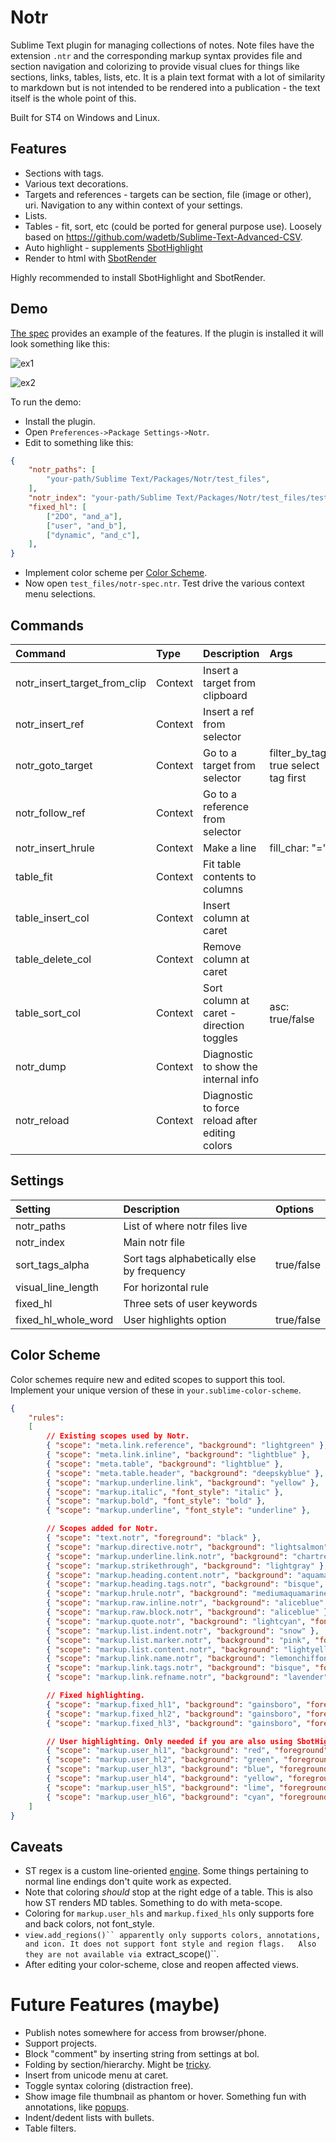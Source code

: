 # Notr

Sublime Text plugin for managing collections of notes. Note files have the extension `.ntr` and the corresponding markup syntax
provides file and section navigation and colorizing to provide visual clues for things like sections, links, tables, lists, etc.
It is a plain text format with a lot of similarity to markdown but is not intended to be rendered into a publication - the text
itself is the whole point of this.

Built for ST4 on Windows and Linux.

## Features

- Sections with tags.
- Various text decorations.
- Targets and references - targets can be section, file (image or other), uri. Navigation to any within context of your settings.
- Lists.
- Tables - fit, sort, etc (could be ported for general purpose use). Loosely based on https://github.com/wadetb/Sublime-Text-Advanced-CSV.
- Auto highlight - supplements [SbotHighlight](https://github.com/cepthomas/SbotHighlight)
- Render to html with [SbotRender](https://github.com/cepthomas/SbotRender)

Highly recommended to install SbotHighlight and SbotRender.

## Demo

[The spec](test_files/notr-spec.ntr) provides an example of the features. If the plugin is installed it will look
something like this:

![ex1](test_files/ex1.jpg)

![ex2](test_files/ex2.jpg)

To run the demo:
- Install the plugin.
- Open `Preferences->Package Settings->Notr`.
- Edit to something like this:

``` json
{
    "notr_paths": [
        "your-path/Sublime Text/Packages/Notr/test_files",
    ],
    "notr_index": "your-path/Sublime Text/Packages/Notr/test_files/test-index.ntr",
    "fixed_hl": [
        ["2DO", "and_a"],
        ["user", "and_b"],
        ["dynamic", "and_c"],
    ],
}
```

- Implement color scheme per [Color Scheme](#color-scheme).
- Now open `test_files/notr-spec.ntr`. Test drive the various context menu selections.


## Commands

| Command                        | Type     | Description                                       | Args                                  |
| :--------                      | :-----   | :-------                                          | :--------                             |
| notr_insert_target_from_clip   | Context  | Insert a target from clipboard                    |                                       |
| notr_insert_ref                | Context  | Insert a ref from selector                        |                                       |
| notr_goto_target               | Context  | Go to a target from selector                      | filter_by_tag: true select tag first  |
| notr_follow_ref                | Context  | Go to a reference from selector                   |                                       |
| notr_insert_hrule              | Context  | Make a line                                       | fill_char: "="                        |
| table_fit                      | Context  | Fit table contents to columns                     |                                       |
| table_insert_col               | Context  | Insert column at caret                            |                                       |
| table_delete_col               | Context  | Remove column at caret                            |                                       |
| table_sort_col                 | Context  | Sort column at caret - direction toggles          | asc: true/false                       |
| notr_dump                      | Context  | Diagnostic to show the internal info              |                                       |
| notr_reload                    | Context  | Diagnostic to force reload after editing colors   |                                       |
    

## Settings

| Setting             | Description                                | Options                                    |
| :--------           | :-------                                   | :------                                    |
| notr_paths          | List of where notr files live              |                                            |
| notr_index          | Main notr file                             |                                            |
| sort_tags_alpha     | Sort tags alphabetically else by frequency | true/false                                 |
| visual_line_length  | For horizontal rule                        |                                            |
| fixed_hl            | Three sets of user keywords                |                                            |
| fixed_hl_whole_word | User highlights option                     | true/false                                 |

## Color Scheme

Color schemes require new and edited scopes to support this tool. Implement your unique version of these in `your.sublime-color-scheme`.

``` json
{
    "rules":
    [
        // Existing scopes used by Notr.
        { "scope": "meta.link.reference", "background": "lightgreen" },
        { "scope": "meta.link.inline", "background": "lightblue" },
        { "scope": "meta.table", "background": "lightblue" },
        { "scope": "meta.table.header", "background": "deepskyblue" },
        { "scope": "markup.underline.link", "background": "yellow" },
        { "scope": "markup.italic", "font_style": "italic" },
        { "scope": "markup.bold", "font_style": "bold" },
        { "scope": "markup.underline", "font_style": "underline" },

        // Scopes added for Notr.
        { "scope": "text.notr", "foreground": "black" },
        { "scope": "markup.directive.notr", "background": "lightsalmon" },
        { "scope": "markup.underline.link.notr", "background": "chartreuse" },
        { "scope": "markup.strikethrough", "background": "lightgray" },
        { "scope": "markup.heading.content.notr", "background": "aquamarine", "font_style": "bold" },
        { "scope": "markup.heading.tags.notr", "background": "bisque", "font_style": "italic" },
        { "scope": "markup.hrule.notr", "background": "mediumaquamarine" },
        { "scope": "markup.raw.inline.notr", "background": "aliceblue" },
        { "scope": "markup.raw.block.notr", "background": "aliceblue" },
        { "scope": "markup.quote.notr", "background": "lightcyan", "font_style": "italic" },
        { "scope": "markup.list.indent.notr", "background": "snow" },
        { "scope": "markup.list.marker.notr", "background": "pink", "font_style": "bold" },
        { "scope": "markup.list.content.notr", "background": "lightyellow" },
        { "scope": "markup.link.name.notr", "background": "lemonchiffon", "font_style": "italic" },
        { "scope": "markup.link.tags.notr", "background": "bisque", "font_style": "italic" },
        { "scope": "markup.link.refname.notr", "background": "lavender", "font_style": "bold" },

        // Fixed highlighting.
        { "scope": "markup.fixed_hl1", "background": "gainsboro", "foreground": "red" },
        { "scope": "markup.fixed_hl2", "background": "gainsboro", "foreground": "green" },
        { "scope": "markup.fixed_hl3", "background": "gainsboro", "foreground": "blue" },

        // User highlighting. Only needed if you are also using SbotHighlight.
        { "scope": "markup.user_hl1", "background": "red", "foreground": "white" },
        { "scope": "markup.user_hl2", "background": "green", "foreground": "white" },
        { "scope": "markup.user_hl3", "background": "blue", "foreground": "white" },
        { "scope": "markup.user_hl4", "background": "yellow", "foreground": "black" },
        { "scope": "markup.user_hl5", "background": "lime", "foreground": "black" },
        { "scope": "markup.user_hl6", "background": "cyan", "foreground": "black" },
    ]
}
```

## Caveats

- ST regex is a custom line-oriented [engine](https://www.sublimetext.com/docs/syntax.html). Some things pertaining to normal line endings don't quite work as expected.
- Note that coloring *should* stop at the right edge of a table. This is also how ST renders MD tables. Something to do with meta-scope.
- Coloring for `markup.user_hls` and `markup.fixed_hls` only supports fore and back colors, not font_style.
- `view.add_regions()`` apparently only supports colors, annotations, and icon. It does not support font style and region flags.   Also they are not available via `extract_scope()``.
- After editing your color-scheme, close and reopen affected views.


# Future Features (maybe)
- Publish notes somewhere for access from browser/phone.
- Support projects.
- Block "comment" by inserting string from settings at bol.
- Folding by section/hierarchy. Might be [tricky](https://github.com/sublimehq/sublime_text/issues/5423).
- Insert from unicode menu at caret.
- Toggle syntax coloring (distraction free).
- Show image file thumbnail as phantom or hover. Something fun with annotations, like [popups](https://facelessuser.github.io/sublime-markdown-popups).
- Indent/dedent lists with bullets.
- Table filters.
